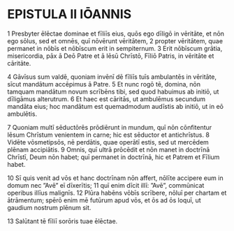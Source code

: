 # EPISTULA II IŌANNIS

1 Presbyter ēlēctae dominae et fīliīs eius, quōs ego dīligō in vēritāte, et nōn ego sōlus, sed et omnēs, quī nōvērunt vēritātem, 2 propter vēritātem, quae permanet in nōbīs et nōbīscum erit in sempiternum. 3 Erit nōbīscum grātia, misericordia, pāx ā Deō Patre et ā Iēsū Chrīstō, Fīliō Patris, in vēritāte et cāritāte.

4 Gāvīsus sum valdē, quoniam invēnī dē fīliīs tuīs ambulantēs in vēritāte, sīcut mandātum accēpimus ā Patre. 5 Et nunc rogō tē, domina, nōn tamquam mandātum novum scrībēns tibi, sed quod habuimus ab initiō, ut dīligāmus alterutrum. 6 Et haec est cāritās, ut ambulēmus secundum mandāta eius; hoc mandātum est quemadmodum audīstis ab initiō, ut in eō ambulētis.

7 Quoniam multī sēductōrēs prōdiērunt in mundum, quī nōn cōnfitentur Iēsum Chrīstum venientem in carne; hic est sēductor et antichrīstus. 8 Vidēte vōsmetipsōs, nē perdātis, quae operātī estis, sed ut mercēdem plēnam accipiātis. 9 Omnis, quī ultrā prōcēdit et nōn manet in doctrīnā Chrīstī, Deum nōn habet; quī permanet in doctrīnā, hic et Patrem et Fīlium habet.

10 Sī quis venit ad vōs et hanc doctrīnam nōn affert, nōlīte accipere eum in domum nec ”Avē” eī dīxerītis; 11 quī enim dīcit illī: ”Avē”, commūnicat operibus illīus malignīs. 12 Plūra habēns vōbīs scrībere, nōluī per chartam et ātrāmentum; spērō enim mē futūrum apud vōs, et ōs ad ōs loquī, ut gaudium nostrum plēnum sit.

13 Salūtant tē fīliī sorōris tuae ēlēctae.

